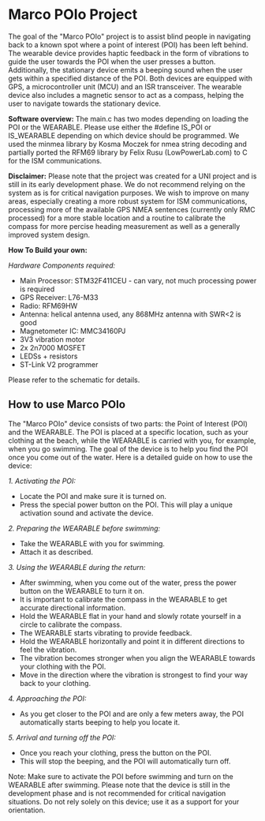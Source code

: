 # Marco POIo Project

The goal of the "Marco POIo" project is to assist blind people in navigating back to a known spot where a point of interest (POI) has been left behind. The wearable device provides haptic feedback in the form of vibrations to guide the user towards the POI when the user presses a button. Additionally, the stationary device emits a beeping sound when the user gets within a specified distance of the POI. Both devices are equipped with GPS, a microcontroller unit (MCU) and an ISR transceiver. The wearable device also includes a magnetic sensor to act as a compass, helping the user to navigate towards the stationary device.

**Software overview:**
The main.c has two modes depending on loading the POI or the WEARABLE. Please use either the #define IS_POI or IS_WEARABLE depending on which device should be programmed. We used the minmea library by Kosma Moczek for nmea string decoding and partially ported the RFM69 library by Felix Rusu (LowPowerLab.com) to C for the ISM communications.

**Disclaimer:**
Please note that the project was created for a UNI project and is still in its early development phase. We do not recommend relying on the system as is for critical navigation purposes. We wish to improve on many areas, especially creating a more robust system for ISM communications, processing more of the available GPS NMEA sentences (currently only RMC processed) for a more stable location and a routine to calibrate the compass for more percise heading measurement as well as a generally improved system design.

**How To Build your own:**

*Hardware Components required:*
- Main Processor: STM32F411CEU - can vary, not much processing power is required
- GPS Receiver: L76-M33
- Radio: RFM69HW
- Antenna: helical antenna used, any 868MHz antenna with SWR<2 is good
- Magnetometer IC: MMC34160PJ
- 3V3 vibration motor
- 2x 2n7000 MOSFET
- LEDSs + resistors
- ST-Link V2 programmer

Please refer to the schematic for details.


## How to use Marco POIo
The "Marco POIo" device consists of two parts: the Point of Interest (POI) and the WEARABLE. The POI is placed at a specific location, such as your clothing at the beach, while the WEARABLE is carried with you, for example, when you go swimming. The goal of the device is to help you find the POI once you come out of the water. Here is a detailed guide on how to use the device:

*1. Activating the POI:*
- Locate the POI and make sure it is turned on.
- Press the special power button on the POI. This will play a unique activation sound and activate the device.

*2. Preparing the WEARABLE before swimming:*
- Take the WEARABLE with you for swimming.
- Attach it as described.

*3. Using the WEARABLE during the return:*
- After swimming, when you come out of the water, press the power button on the WEARABLE to turn it on.
- It is important to calibrate the compass in the WEARABLE to get accurate directional information.
- Hold the WEARABLE flat in your hand and slowly rotate yourself in a circle to calibrate the compass.
- The WEARABLE starts vibrating to provide feedback.
- Hold the WEARABLE horizontally and point it in different directions to feel the vibration.
- The vibration becomes stronger when you align the WEARABLE towards your clothing with the POI.
- Move in the direction where the vibration is strongest to find your way back to your clothing.

*4. Approaching the POI:*
- As you get closer to the POI and are only a few meters away, the POI automatically starts beeping to help you locate it.

*5. Arrival and turning off the POI:*
- Once you reach your clothing, press the button on the POI.
- This will stop the beeping, and the POI will automatically turn off.

Note: Make sure to activate the POI before swimming and turn on the WEARABLE after swimming. Please note that the device is still in the development phase and is not recommended for critical navigation situations. Do not rely solely on this device; use it as a support for your orientation.
